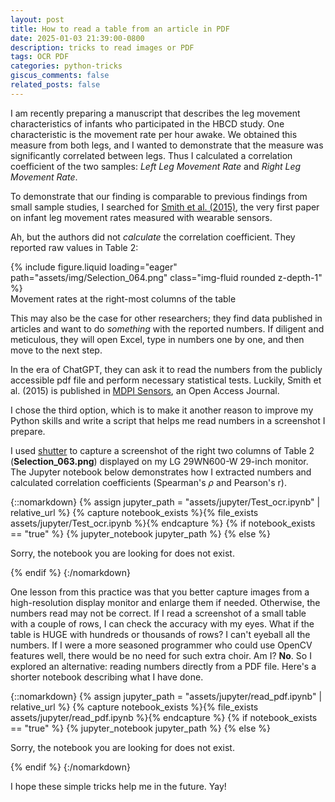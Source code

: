 ```yaml
---
layout: post
title: How to read a table from an article in PDF
date: 2025-01-03 21:39:00-0800
description: tricks to read images or PDF
tags: OCR PDF
categories: python-tricks
giscus_comments: false
related_posts: false
---
```


I am recently preparing a manuscript that describes the leg movement characteristics of infants who participated in the HBCD study.
One characteristic is the movement rate per hour awake. We obtained this measure from both legs, and I wanted to demonstrate that the measure was significantly correlated between legs. Thus I calculated a correlation coefficient of the two samples: _Left Leg Movement Rate_ and _Right Leg Movement Rate_.

To demonstrate that our finding is comparable to previous findings from small sample studies, I searched for [Smith et al. (2015)](https://doi.org/10.3390/s150819006), the very first paper on infant leg movement rates measured with wearable sensors.

Ah, but the authors did not _calculate_ the correlation coefficient. They reported raw values in Table 2:

<div class="row mt-3">
    <div class="col-sm mt-3 mt-md-0">
        {% include figure.liquid loading="eager" path="assets/img/Selection_064.png" class="img-fluid rounded z-depth-1" %}
    </div>
</div>
<div class="caption">
    Movement rates at the right-most columns of the table
</div>

This may also be the case for other researchers; they find data published in articles and want to do _something_ with the reported numbers. If diligent and meticulous, they will open Excel, type in numbers one by one, and then move to the next step.

In the era of ChatGPT, they can ask it to read the numbers from the publicly accessible pdf file and perform necessary statistical tests. Luckily, Smith et al. (2015) is published in [MDPI Sensors](https://www.mdpi.com/journal/sensors), an Open Access Journal.

I chose the third option, which is to make it another reason to improve my Python skills and write a script that helps me read numbers in a screenshot I prepare.

I used [shutter](https://shutter-project.org) to capture a screenshot of the right two columns of Table 2 (**Selection_063.png**) displayed on my LG 29WN600-W 29-inch monitor. The Jupyter notebook below demonstrates how I extracted numbers and calculated correlation coefficients (Spearman's $\rho$ and Pearson's r).

{::nomarkdown}
{% assign jupyter_path = "assets/jupyter/Test_ocr.ipynb" | relative_url %}
{% capture notebook_exists %}{% file_exists assets/jupyter/Test_ocr.ipynb %}{% endcapture %}
{% if notebook_exists == "true" %}
{% jupyter_notebook jupyter_path %}
{% else %}

<p>Sorry, the notebook you are looking for does not exist.</p>
{% endif %}
{:/nomarkdown}

One lesson from this practice was that you better capture images from a high-resolution display monitor and enlarge them if needed. Otherwise, the numbers read may not be correct. If I read a screenshot of a small table with a couple of rows, I can check the accuracy with my eyes. What if the table is HUGE with hundreds or thousands of rows? I can't eyeball all the numbers. If I were a more seasoned programmer who could use OpenCV features well, there would be no need for such extra choir. Am I? **No**. So I explored an alternative: reading numbers directly from a PDF file. Here's a shorter notebook describing what I have done.

{::nomarkdown}
{% assign jupyter_path = "assets/jupyter/read_pdf.ipynb" | relative_url %}
{% capture notebook_exists %}{% file_exists assets/jupyter/read_pdf.ipynb %}{% endcapture %}
{% if notebook_exists == "true" %}
{% jupyter_notebook jupyter_path %}
{% else %}

<p>Sorry, the notebook you are looking for does not exist.</p>
{% endif %}
{:/nomarkdown}

I hope these simple tricks help me in the future. Yay!

